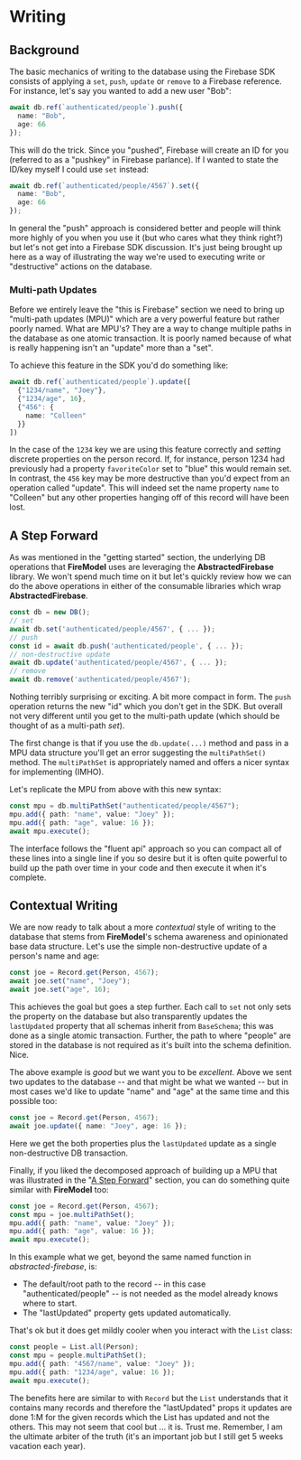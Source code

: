 # Writing

## Background

The basic mechanics of writing to the database using the Firebase SDK consists of applying a `set`, `push`, `update` or `remove` to a Firebase reference. For instance, let's say you wanted to add a new user "Bob":

```typescript
await db.ref(`authenticated/people`).push({
  name: "Bob",
  age: 66
});
```

This will do the trick. Since you "pushed", Firebase will create an ID for you (referred to as a "pushkey" in Firebase parlance). If I wanted to state the ID/key myself I could use `set` instead:

```typescript
await db.ref(`authenticated/people/4567`).set({
  name: "Bob",
  age: 66
});
```

In general the "push" approach is considered better and people will think more highly of you when you use it (but who cares what they think right?) but let's not get into a Firebase SDK discussion. It's just being brought up here as a way of illustrating the way we're used to executing write or "destructive" actions on the database.

### Multi-path Updates

Before we entirely leave the "this is Firebase" section we need to bring up "multi-path updates (MPU)" which are a very powerful feature but rather poorly named. What are MPU's? They are a way to change multiple paths in the database as one atomic transaction. It is poorly named because of what is really happening isn't an "update" more than a "set".

To achieve this feature in the SDK you'd do something like:

```typescript
await db.ref(`authenticated/people`).update([
  {"1234/name", "Joey"},
  {"1234/age", 16},
  {"456": {
    name: "Colleen"
  }}
])
```

In the case of the `1234` key we are using this feature correctly and _setting_ discrete properties on the person record. If, for instance, person 1234 had previously had a property `favoriteColor` set to "blue" this would remain set. In contrast, the `456` key may be more destructive than you'd expect from an operation called "update". This will indeed set the name property `name` to "Colleen" but any other properties hanging off of this record will have been lost.

## A Step Forward

As was mentioned in the "getting started" section, the underlying DB operations that **FireModel** uses are
leveraging the **AbstractedFirebase** library. We won't spend much time on it but let's quickly review how we can do the above operations in either of the consumable libraries which wrap **AbstractedFirebase**.

```typescript
const db = new DB();
// set
await db.set('authenticated/people/4567', { ... });
// push
const id = await db.push('authenticated/people', { ... });
// non-destructive update
await db.update('authenticated/people/4567', { ... });
// remove
await db.remove('authenticated/people/4567');
```

Nothing terribly surprising or exciting. A bit more compact in form. The `push` operation returns the new "id" which you don't get in the SDK. But overall not very different until you get to the multi-path update (which should be thought of as a multi-path _set_).

The first change is that if you use the `db.update(...)` method and pass in a MPU data structure you'll get an error suggesting the `multiPathSet()` method. The `multiPathSet` is appropriately named and offers a nicer syntax for implementing (IMHO).

Let's replicate the MPU from above with this new syntax:

```typescript
const mpu = db.multiPathSet("authenticated/people/4567");
mpu.add({ path: "name", value: "Joey" });
mpu.add({ path: "age", value: 16 });
await mpu.execute();
```

The interface follows the "fluent api" approach so you can compact all of these lines into a single line if you so desire but it is often quite powerful to build up the path over time in your code and then execute it when it's complete.

## Contextual Writing

We are now ready to talk about a more _contextual_ style of writing to the database that stems from **FireModel**'s schema awareness and opinionated base data structure. Let's use the simple non-destructive update of a person's name and age:

```typescript
const joe = Record.get(Person, 4567);
await joe.set("name", "Joey");
await joe.set("age", 16);
```

This achieves the goal but goes a step further. Each call to `set` not only sets the property on the database but also transparently updates the `lastUpdated` property that all schemas inherit from `BaseSchema`; this was done as a single atomic transaction. Further, the path to where "people" are stored in the database is not required as it's built into the schema definition. Nice.

The above example is _good_ but we want you to be _excellent_. Above we sent two updates to the database -- and that might be what we wanted -- but in most cases we'd like to update "name" and "age" at the same time and this possible too:

```typescript
const joe = Record.get(Person, 4567);
await joe.update({ name: "Joey", age: 16 });
```

Here we get the both properties plus the `lastUpdated` update as a single non-destructive DB transaction.

Finally, if you liked the decomposed approach of building up a MPU that was illustrated in the "[A Step Forward](#a-step-forward)" section, you can do something quite similar with **FireModel** too:

```typescript
const joe = Record.get(Person, 4567);
const mpu = joe.multiPathSet();
mpu.add({ path: "name", value: "Joey" });
mpu.add({ path: "age", value: 16 });
await mpu.execute();
```

In this example what we get, beyond the same named function in _abstracted-firebase_, is:

- The default/root path to the record -- in this case "authenticated/people" -- is not needed as the model already knows where to start.
- The "lastUpdated" property gets updated automatically.

That's ok but it does get mildly cooler when you interact with the `List` class:

```typescript
const people = List.all(Person);
const mpu = people.multiPathSet();
mpu.add({ path: "4567/name", value: "Joey" });
mpu.add({ path: "1234/age", value: 16 });
await mpu.execute();
```

The benefits here are similar to with `Record` but the `List` understands that it contains many records and therefore the "lastUpdated" props it updates are done 1:M for the given records which the List has updated and not the others. This may not seem that cool but ... it is. Trust me. Remember, I am the ultimate arbiter of the truth (it's an important job but I still get 5 weeks vacation each year).
